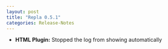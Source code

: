 ```yaml
---
layout: post
title: "Repla 0.5.1"
categories: Release-Notes
---
```


* **HTML Plugin:** Stopped the log from showing automatically
